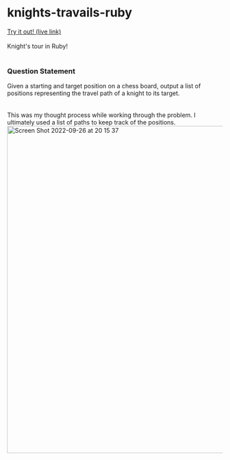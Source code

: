 # knights-travails-ruby
[Try it out! (live link)](https://pure-anchorage-92143.herokuapp.com/)
<br>
<br>
Knight's tour in Ruby!
<br>
<br>
<div>
<h3>Question Statement</h3>
Given a starting and target position on a chess board, output a list of positions representing the travel path of a knight to its target.
<div>
<br>
<br>
This was my thought process while working through the problem. I ultimately used a list of paths to keep track of the positions.
<br>

<img width="765" alt="Screen Shot 2022-09-26 at 20 15 37" src="https://user-images.githubusercontent.com/89565362/192423657-3a99fca5-503d-4f34-9b44-d0101679d1bb.png">
